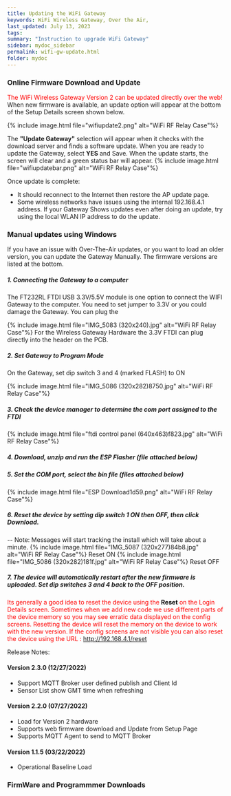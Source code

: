 ```yaml
---
title: Updating the WiFi Gateway
keywords: WiFi Wireless Gateway, Over the Air,
last_updated: July 13, 2023
tags:
summary: "Instruction to upgrade WiFi Gateway"
sidebar: mydoc_sidebar
permalink: wifi-gw-update.html
folder: mydoc
---
```

### Online Firmware Download and Update
<span style="color:red">The WiFi Wireless Gateway Version 2 can be updated directly over the web!</span><br />
When new firmware is available, an update option will appear at the bottom of the Setup Details screen shown below.

{% include image.html file="wifiupdate2.png" alt="WiFi RF Relay Case"%}


The <b>"Update Gateway"</b> selection will appear when it checks with the download server and finds a software update. When you are ready to update the Gateway, select <b>YES</b> and Save.
When the update starts, the screen will clear and a green status bar will appear.
{% include image.html file="wifiupdatebar.png" alt="WiFi RF Relay Case"%}

Once update is complete:
- It should reconnect to the Internet then restore the AP update page.
- Some wireless networks have issues using the internal 192.168.4.1 address. If your Gateway Shows updates even after doing an update, try using the local WLAN IP address to do the update.

### Manual updates using Windows
If you have an issue with Over-The-Air updates, or you want to load an older version, you can update the Gateway Manually. The firmware versions are listed at the bottom.

##### 1. Connecting the Gateway to a computer
The FT232RL FTDI USB 3.3V/5.5V module is one option to connect the WIFI Gateway to the computer. You need to set jumper to 3.3V or you could damage the Gateway. You can plug the

{% include image.html file="IMG_5083 (320x240).jpg" alt="WiFi RF Relay Case"%}
For the Wireless Gateway Hardware the 3.3V FTDI can plug directly into the header on the PCB.


##### 2. Set Gateway to Program Mode
On the Gateway, set dip switch 3 and 4 (marked FLASH) to ON

{% include image.html file="IMG_5086 (320x282)8750.jpg" alt="WiFi RF Relay Case"%}
##### 3. Check the device manager to determine the com port assigned to the FTDI

{% include image.html file="ftdi control panel (640x463)f823.jpg" alt="WiFi RF Relay Case"%}

##### 4. Download, unzip and run the ESP Flasher (file attached below)

##### 5. Set the COM port, select the bin file (files attached below)
{% include image.html file="ESP Download1d59.png" alt="WiFi RF Relay Case"%}

##### 6. Reset the device by setting dip switch 1 ON then OFF, then click Download.
-- Note: Messages will start tracking the install which will take about a minute.
{% include image.html file="IMG_5087 (320x277)84b8.jpg" alt="WiFi RF Relay Case"%} Reset ON
{% include image.html file="IMG_5086 (320x282)181f.jpg" alt="WiFi RF Relay Case"%} Reset OFF
##### 7. The device will automatically restart after the new firmware is uploaded. Set dip switches 3 and 4 back to the OFF position.

<span style="color:red ">Its generally a good idea to reset the device using the <span style="color:black;font-weight: bold ">Reset</span> on the Login Details screen. Sometimes when we add new code we use different parts of the device memory so you may see erratic data displayed on the config screens. Resetting the device will reset the memory on the device to work with the new version. If the config screens are not visible you can also reset the device using the URL : http://192.168.4.1/reset </span>


Release Notes:
#### Version 2.3.0 (12/27/2022)
- Support MQTT Broker user defined publish and Client Id
- Sensor List show GMT time when refreshing

#### Version 2.2.0 (07/27/2022)
- Load for Version 2 hardware
- Supports web firmware download and Update from Setup Page
- Supports MQTT Agent to send to MQTT Broker

#### Version 1.1.5 (03/22/2022)
- Operational Baseline Load

### FirmWare and Programmmer Downloads
